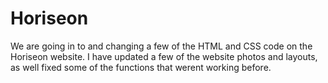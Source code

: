 # Horiseon
We are going in to and changing a few of the HTML and CSS code on the Horiseon website.
I have updated a few of the website photos and layouts, as well fixed some of the functions that werent working before.
